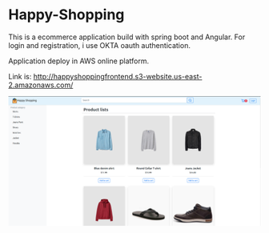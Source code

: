# Happy-Shopping

This is a ecommerce application build with spring boot and Angular.
For login and registration, i use OKTA oauth authentication.

Application deploy in AWS online platform. 

Link is: http://happyshoppingfrontend.s3-website.us-east-2.amazonaws.com/

![demo](https://github.com/Nuralam51/Happy-Shopping/blob/8d785bfa6a1f5acee9d6f027ca89a6560bad5e83/ECommerce/backend/spring-ecommerce/src/main/resources/demo.png)

